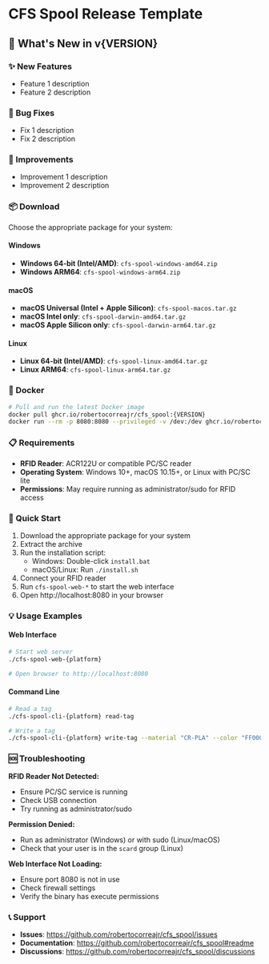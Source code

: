 # CFS Spool Release Template

## 🎉 What's New in v{VERSION}

### ✨ New Features
- Feature 1 description
- Feature 2 description

### 🐛 Bug Fixes
- Fix 1 description
- Fix 2 description

### 🔧 Improvements
- Improvement 1 description
- Improvement 2 description

### 📦 Download

Choose the appropriate package for your system:

#### Windows
- **Windows 64-bit (Intel/AMD)**: `cfs-spool-windows-amd64.zip`
- **Windows ARM64**: `cfs-spool-windows-arm64.zip`

#### macOS
- **macOS Universal (Intel + Apple Silicon)**: `cfs-spool-macos.tar.gz`
- **macOS Intel only**: `cfs-spool-darwin-amd64.tar.gz`
- **macOS Apple Silicon only**: `cfs-spool-darwin-arm64.tar.gz`

#### Linux
- **Linux 64-bit (Intel/AMD)**: `cfs-spool-linux-amd64.tar.gz`
- **Linux ARM64**: `cfs-spool-linux-arm64.tar.gz`

### 🐳 Docker

```bash
# Pull and run the latest Docker image
docker pull ghcr.io/robertocorreajr/cfs_spool:{VERSION}
docker run --rm -p 8080:8080 --privileged -v /dev:/dev ghcr.io/robertocorreajr/cfs_spool:{VERSION}
```

### 📋 Requirements

- **RFID Reader**: ACR122U or compatible PC/SC reader
- **Operating System**: Windows 10+, macOS 10.15+, or Linux with PC/SC lite
- **Permissions**: May require running as administrator/sudo for RFID access

### 🚀 Quick Start

1. Download the appropriate package for your system
2. Extract the archive
3. Run the installation script:
   - Windows: Double-click `install.bat`
   - macOS/Linux: Run `./install.sh`
4. Connect your RFID reader
5. Run `cfs-spool-web-*` to start the web interface
6. Open http://localhost:8080 in your browser

### 💡 Usage Examples

#### Web Interface
```bash
# Start web server
./cfs-spool-web-{platform}

# Open browser to http://localhost:8080
```

#### Command Line
```bash
# Read a tag
./cfs-spool-cli-{platform} read-tag

# Write a tag
./cfs-spool-cli-{platform} write-tag --material "CR-PLA" --color "FF0000" --length 250
```

### 🆘 Troubleshooting

**RFID Reader Not Detected:**
- Ensure PC/SC service is running
- Check USB connection
- Try running as administrator/sudo

**Permission Denied:**
- Run as administrator (Windows) or with sudo (Linux/macOS)
- Check that your user is in the `scard` group (Linux)

**Web Interface Not Loading:**
- Ensure port 8080 is not in use
- Check firewall settings
- Verify the binary has execute permissions

### 📞 Support

- **Issues**: https://github.com/robertocorreajr/cfs_spool/issues
- **Documentation**: https://github.com/robertocorreajr/cfs_spool#readme
- **Discussions**: https://github.com/robertocorreajr/cfs_spool/discussions
